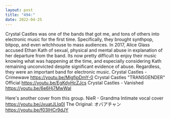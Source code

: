 ```yaml
---
layout: post
title: "494:"
date: 2022-04-25
---
```


Crystal Castles was one of the bands that got me, and tons of others into electronic music for the first time. Specifically, they brought synthpop, bitpop, and even witchhouse to mass audiences. In 2017, Alice Glass accused Ethan Kath of sexual, physical and mental abuse in explanation of her departure from the band. Its now pretty difficult to enjoy their music knowing what was happening at the time, and especially considering Kath remaining unconvicted despite significant evidence of abuse. Regardless, they were an important band for electronic music.
 Crystal Castles - Crimewave
https://youtu.be/MigfipDmY-0
 Crystal Castles "TRANSGENDER" Official
https://youtu.be/EgKdyHcZJcs
 Crystal Castles - Vanished
https://youtu.be/6e6Hj7MwWaI

Here's another cover from this group.
 NieR - Grandma Intimate vocal cover
https://youtu.be/JxuatJLlq0I 
The Original:
 オバアチャン
https://youtu.be/f03IHCr9dJY
